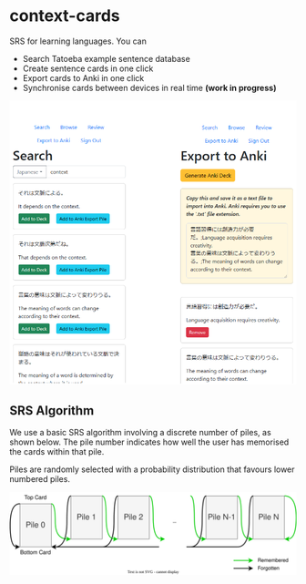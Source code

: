 # context-cards

SRS for learning languages. You can

- Search Tatoeba example sentence database
- Create sentence cards in one click
- Export cards to Anki in one click
- Synchronise cards between devices in real time **(work in progress)**

![Demonstration of search and exporting to Anki](src/assets/demonstration.png)

## SRS Algorithm

We use a basic SRS algorithm involving a discrete number of piles, as shown below. The pile number indicates how well the user has memorised the cards within that pile.  
  
Piles are randomly selected with a probability distribution that favours lower numbered piles.

![SRS algorithm drawin](src/assets/SRS_algorithm.svg)

